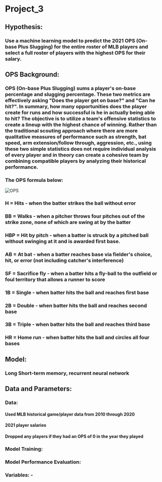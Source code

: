 # Project_3

## Hypothesis:
### Use a machine learning model to predict the 2021 OPS (On-base Plus Slugging) for the entire roster of MLB players and select a full roster of players with the highest OPS for their salary.

## OPS Background:
### OPS (On-base Plus Slugging) sums a player's on-base percentage and slugging percentage. These two metrics are effectively asking "Does the player get on base?" and "Can he hit?". In summary, how many opportunities does the player create for runs and how successful is he in actually being able to hit? The objective is to utilize a team's offensive statistics to create a lineup with the highest chance of winning. Rather than the traditional scouting approach where there are more qualitative measures of performance such as strength, bat speed, arm extension/follow through, aggression, etc., using these two simple statistics does not require individual analysis of every player and in theory can create a cohesive team by combining compatible players by analyzing their historical performance.

### The OPS formula below:

![OPS](https://blogs.fangraphs.com/wp-content/uploads/2011/04/OBP.png)

### H = Hits - when the batter strikes the ball without error
### BB = Walks - when a pitcher throws four pitches out of the strike zone, none of which are swing at by the batter
### HBP = Hit by pitch - when a batter is struck by a pitched ball without swinging at it and is awarded first base.
### AB = At bat - when a batter reaches base via fielder's choice, hit, or error (not including catcher's interference)
### SF = Sacrifice fly - when a batter hits a fly-ball to the outfield or foul territory that allows a runner to score
### 1B = Single - when batter hits the ball and reaches first base
### 2B = Double - when batter hits the ball and reaches second base
### 3B = Triple - when batter hits the ball and reaches third base
### HR = Home run - when batter hits the ball and circles all four bases

## Model:
### Long Short-term memory, recurrent neural network

## Data and Parameters:

### Data: 
#### Used MLB historical game/player data from 2010 through 2020
#### 2021 player salaries
#### Dropped any players if they had an OPS of 0 in the year they played

### Model Training:

### Model Performance Evaluation:

### Variables: -
